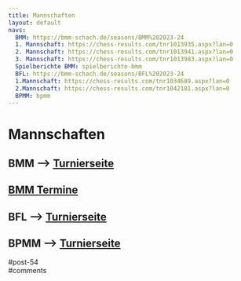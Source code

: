 ```yaml
---
title: Mannschaften 
layout: default
navs:
  BMM: https://bmm-schach.de/seasons/BMM%202023-24
  1. Mannschaft: https://chess-results.com/tnr1013935.aspx?lan=0
  2. Mannschaft: https://chess-results.com/tnr1013941.aspx?lan=0
  3. Mannschaft: https://chess-results.com/tnr1013983.aspx?lan=0
  Spielberichte BMM: spielberichte-bmm
  BFL: https://bmm-schach.de/seasons/BFL%202023-24
  1.Mannschaft: https://chess-results.com/tnr1034689.aspx?lan=0
  2.Mannschaft: https://chess-results.com/tnr1042181.aspx?lan=0
  BPMM: bpmm
---
```

<div class="post-54 page type-page status-publish hentry" id="post-54">
<h1 class="entry-title">Mannschaften</h1>
<div class="entry-content">
<h2>BMM –&gt; <a href="http://www.mattzug.de/bmm/" rel="noopener" target="_blank">Turnierseite</a></h2>
<h2><a href="http://www.narva-schach.de/wordpress/termine/bmm-termine/">BMM Termine</a></h2>
<h2>BFL –&gt; <a href="http://www.mattzug.de/bfl/" rel="noopener" target="_blank">Turnierseite</a></h2>
<h2>BPMM –&gt; <a href="http://www.narva-schach.de/wordpress/mannschaften/bpmm/">Turnierseite</a></h2>
</div><!-- .entry-content -->
</div> #post-54 
<div id="comments">
</div> #comments 
